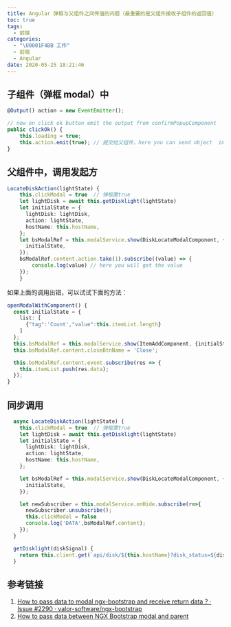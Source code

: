 ```yaml
---
title: Angular 弹框与父组件之间传值的问题（最重要的是父组件接收子组件的返回值）
toc: true
tags:
  - 前端
categories:
  - "\U0001F4BB 工作"
  - 前端
  - Angular
date: 2020-05-25 18:21:46
---
```

## 子组件（弹框 modal）中

```typescript
@Output() action = new EventEmitter();

// now on click ok button emit the output from confirmPopupComponent
public clickOk() {
    this.loading = true;
    this.action.emit(true); // 提交给父组件，here you can send object  instead of true
}
```
## 父组件中，调用发起方

```typescript
LocateDiskAction(lightState) {
    this.clickModal = true  // 弹框置true
    let lightDisk = await this.getDisklight(lightState)
    let initialState = {
      lightDisk: lightDisk,
      action: lightState,
      hostName: this.hostName,
    };
    let bsModalRef = this.modalService.show(DiskLocateModalComponent, {
      initialState,
    });
    bsModalRef.content.action.take(1).subscribe((value) => {
        console.log(value) // here you will get the value
    });
    }
```
如果上面的调用出错，可以试试下面的方法：
```typescript
openModalWithComponent() {
  const initialState = {
    list: [
      {"tag":'Count',"value":this.itemList.length}
    ]
  };
  this.bsModalRef = this.modalService.show(ItemAddComponent, {initialState});
  this.bsModalRef.content.closeBtnName = 'Close';

  this.bsModalRef.content.event.subscribe(res => {
    this.itemList.push(res.data);
  });
}
```

## 同步调用

```typescript
  async LocateDiskAction(lightState) {
    this.clickModal = true  // 弹框置true
    let lightDisk = await this.getDisklight(lightState)
    let initialState = {
      lightDisk: lightDisk,
      action: lightState,
      hostName: this.hostName,
    };

    let bsModalRef = this.modalService.show(DiskLocateModalComponent, {
      initialState,
    });

    let newSubscriber = this.modalService.onHide.subscribe(r=>{
      newSubscriber.unsubscribe();
      this.clickModal = false
      console.log('DATA',bsModalRef.content);
    });
  }

  getDisklight(diskSignal) {
    return this.client.get(`api/disk/${this.hostName}?disk_status=${diskSignal}`).toPromise();
  }
```
## 参考链接

1. [How to pass data to modal ngx-bootstrap and receive return data ? · Issue #2290 · valor-software/ngx-bootstrap](https://github.com/valor-software/ngx-bootstrap/issues/2290)
2. [How to pass data between NGX Bootstrap modal and parent](https://medium.com/@randulakoralage82/how-to-pass-data-between-ngx-bootstrap-modal-and-parent-e348cd596cf7)